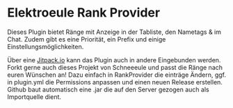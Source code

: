 # Elektroeule Rank Provider
Dieses Plugin bietet Ränge mit Anzeige in der Tabliste, den Nametags & im Chat.
Zudem gibt es eine Priorität, ein Prefix und einige Einstellungsmöglichkeiten.

Über eine [Jitpack.io](https://jitpack.io/#Schneeeulen/EuleRanks) kann das Plugin auch in andere Eingebunden werden.
Forkt gerne auch dieses Projekt von Schneeeule und passt die Ränge nach euren Wünschen an!
Dazu einfach in RankProvider die einträge Ändern, ggf. in plugin.yml die Permissions anpassen und einen neuen Release erstellen. Github baut automatisch eine .jar die auf den Server gezogen auch als Importquelle dient.
